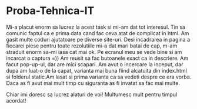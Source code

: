 # Proba-Tehnica-IT
Mi-a placut enorm sa lucrez la acest task si mi-am dat tot interesul. Tin sa comunic faptul ca e prima data cand fac ceva atat de complicat in html. Am gasit multe coduri ajutatoare pe diverse site-uri.
Desi incadrarea in pagina a fiecarei piese pentru toate rezolutiile mi-a dat mari batai de cap, m-am straduit enorm sa-mi iasa cat mai ok. Pe ecranul meu se vede bine si am incarcat o captura =))
Am reusit sa fac butoanele exact ca in descriere. Am facut pop-up-ul, dar are mici scapari. Am avut o incercare la inceput, dar dupa am luat-o de la capat, varianta mai buna fiind alcatuita din index.html si folderul static.Am lasat si prima varianta ca sa vedeti despre ce era vorba.
Daca as fi avut mai mult timp cu siguranta as fi invatat sa fac mai multe.

Chiar imi doresc sa lucrez alaturi de voi!
Multumesc mult pentru timpul acordat! 

